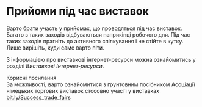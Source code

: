 # Прийоми під час виставок

Варто брати участь у прийомах, що проводяться під час виставок. Багато з таких заходів відбуваються наприкінці робочого дня. Під час таких заходів прагніть до активного спілкування і не стійте в кутку. Лише вирішіть, куди саме варто піти.

З інформацією про виставкові інтернет-ресурси можна ознайомитись у розділі *Виставкові Інтернет-ресурси*.

<div class="space">
<div class="eoz-wrap">
<span class="eoz">Корисні посилання</span>
<div class="eoz-text">
За можливості, варто ознайомитися з ґрунтовним посібником Асоціації німецьких торгових виставок стосовно участі у виставках <a href="bit.ly/Success_trade_fairs">bit.ly/Success_trade_fairs</a>
</div>
</div>
</div>